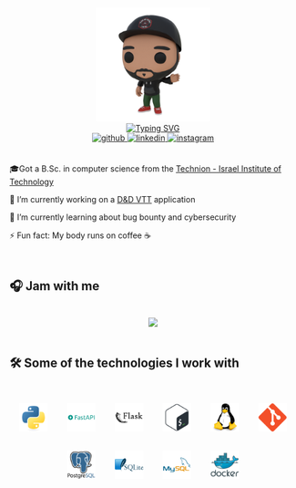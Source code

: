 <div align="center">
    <img src="https://github.com/shahafashash/shahafashash/blob/main/images/p1.png" alt="MePop" height="200">
</div>


<div align="center" class="row">
    <a href="https://git.io/typing-svg">
        <img src="https://readme-typing-svg.demolab.com?font=Montserrat&weight=500&size=32&duration=4000&pause=1000&color=F0A41C&vCenter=true&width=550&height=70&lines=Hi!+My+name+is+Shahaf+Ashash;I+am+a+software+engineer+at+Intel" alt="Typing SVG" />
    </a>
</div>

<div align="center">
    <a href="https://github.com/shahafashash" target="_blank">
        <img src=https://img.shields.io/badge/github-%2324292e.svg?&style=for-the-badge&logo=github&logoColor=white alt=github style="margin-bottom: 5px;" />
    </a>
    <a href="https://linkedin.com/in/shahafashash" target="_blank">
        <img src=https://img.shields.io/badge/linkedin-%231E77B5.svg?&style=for-the-badge&logo=linkedin&logoColor=white alt=linkedin style="margin-bottom: 5px;" />
    </a>
    <a href="https://instagram.com/shahafashash" target="_blank">
        <img src=https://img.shields.io/badge/instagram-%23000000.svg?&style=for-the-badge&logo=instagram&logoColor=white alt=instagram style="margin-bottom: 5px;" />
    </a>
</div>

<br/>
<div align="left">
    <p>🎓Got a B.Sc. in computer science from the <a href="https://www.technion.ac.il/en/home-2/">Technion -  Israel Institute of Technology</a>
    </p>
    <p>🔭 I’m currently working on a <a href="https://github.com/shahafashash/dnd-vtt">D&amp;D VTT</a> application
    </p>
    <p>🌱 I’m currently learning about bug bounty and cybersecurity
    </p>
    <p>⚡ Fun fact: My body runs on coffee ☕</p>
</div>
<br/>

## :headphones: Jam with me
<br/>

<div align="center">
    <img src="https://spotify-github-profile.vercel.app/api/view?uid=shahafashash19&cover_image=true&theme=novatorem&show_offline=false&background_color=121212&interchange=false&bar_color=ffbb00&bar_color_cover=false" />
</div>

<br/>

## :hammer_and_wrench: Some of the technologies I work with
<br/>

<div align="center">
    <img style="margin: 15px" src="https://github.com/devicons/devicon/blob/master/icons/python/python-original.svg" alt="Python" height="50" />
    <img style="margin: 15px" src="https://github.com/devicons/devicon/blob/master/icons/fastapi/fastapi-original-wordmark.svg" alt="FastAPI" height="50" />
    <img style="margin: 15px" src="https://github.com/devicons/devicon/blob/master/icons/flask/flask-original-wordmark.svg" alt="Flask" height="50" />
    <img style="margin: 15px" src="https://github.com/devicons/devicon/blob/master/icons/bash/bash-original.svg" alt="Bash" height="50" />
    <img style="margin: 15px" src="https://github.com/devicons/devicon/blob/master/icons/linux/linux-original.svg" alt="Linux" height="50" />
    <img style="margin: 15px" src="https://github.com/devicons/devicon/blob/master/icons/git/git-plain.svg" alt="Git" height="50" />
    <img style="margin: 15px" src="https://github.com/devicons/devicon/blob/master/icons/postgresql/postgresql-original-wordmark.svg" alt="PostgreSQL" height="50" />
    <img style="margin: 15px" src="https://github.com/devicons/devicon/blob/master/icons/sqlite/sqlite-original-wordmark.svg" alt="Sqlite" height="50" />
    <img style="margin: 15px" src="https://github.com/devicons/devicon/blob/master/icons/mysql/mysql-original-wordmark.svg" alt="MySQL" height="50" />
    <img style="margin: 15px" src="https://github.com/devicons/devicon/blob/master/icons/docker/docker-original-wordmark.svg" alt="Docker" height="50" />
</div>

<br/>



